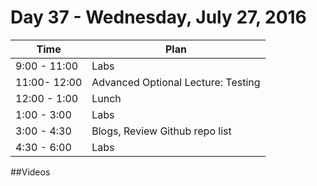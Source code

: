 # Day 37  - Wednesday, July 27, 2016 


Time       | Plan     |
----------------|-------
9:00 - 11:00  | Labs
11:00- 12:00  | Advanced Optional Lecture: Testing
12:00 - 1:00    | Lunch
1:00 - 3:00    | Labs
3:00 - 4:30  | Blogs, Review Github repo list
4:30 - 6:00    | Labs

##Videos
